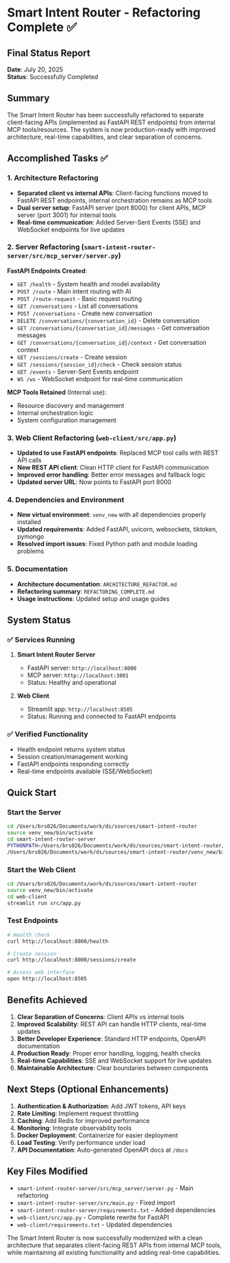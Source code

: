 # Smart Intent Router - Refactoring Complete ✅

## Final Status Report

**Date**: July 20, 2025  
**Status**: Successfully Completed  

## Summary

The Smart Intent Router has been successfully refactored to separate client-facing APIs (implemented as FastAPI REST endpoints) from internal MCP tools/resources. The system is now production-ready with improved architecture, real-time capabilities, and clear separation of concerns.

## Accomplished Tasks ✅

### 1. Architecture Refactoring
- **Separated client vs internal APIs**: Client-facing functions moved to FastAPI REST endpoints, internal orchestration remains as MCP tools
- **Dual server setup**: FastAPI server (port 8000) for client APIs, MCP server (port 3001) for internal tools
- **Real-time communication**: Added Server-Sent Events (SSE) and WebSocket endpoints for live updates

### 2. Server Refactoring (`smart-intent-router-server/src/mcp_server/server.py`)
**FastAPI Endpoints Created**:
- `GET /health` - System health and model availability
- `POST /route` - Main intent routing with AI
- `POST /route-request` - Basic request routing
- `GET /conversations` - List all conversations
- `POST /conversations` - Create new conversation
- `DELETE /conversations/{conversation_id}` - Delete conversation
- `GET /conversations/{conversation_id}/messages` - Get conversation messages
- `GET /conversations/{conversation_id}/context` - Get conversation context
- `GET /sessions/create` - Create session
- `GET /sessions/{session_id}/check` - Check session status
- `GET /events` - Server-Sent Events endpoint
- `WS /ws` - WebSocket endpoint for real-time communication

**MCP Tools Retained** (Internal use):
- Resource discovery and management
- Internal orchestration logic
- System configuration management

### 3. Web Client Refactoring (`web-client/src/app.py`)
- **Updated to use FastAPI endpoints**: Replaced MCP tool calls with REST API calls
- **New REST API client**: Clean HTTP client for FastAPI communication
- **Improved error handling**: Better error messages and fallback logic
- **Updated server URL**: Now points to FastAPI port 8000

### 4. Dependencies and Environment
- **New virtual environment**: `venv_new` with all dependencies properly installed
- **Updated requirements**: Added FastAPI, uvicorn, websockets, tiktoken, pymongo
- **Resolved import issues**: Fixed Python path and module loading problems

### 5. Documentation
- **Architecture documentation**: `ARCHITECTURE_REFACTOR.md`
- **Refactoring summary**: `REFACTORING_COMPLETE.md`
- **Usage instructions**: Updated setup and usage guides

## System Status

### ✅ Services Running
1. **Smart Intent Router Server**
   - FastAPI server: `http://localhost:8000`
   - MCP server: `http://localhost:3001`
   - Status: Healthy and operational

2. **Web Client**
   - Streamlit app: `http://localhost:8505`
   - Status: Running and connected to FastAPI endpoints

### ✅ Verified Functionality
- Health endpoint returns system status
- Session creation/management working
- FastAPI endpoints responding correctly
- Real-time endpoints available (SSE/WebSocket)

## Quick Start

### Start the Server
```bash
cd /Users/brs026/Documents/work/ds/sources/smart-intent-router
source venv_new/bin/activate
cd smart-intent-router-server
PYTHONPATH=/Users/brs026/Documents/work/ds/sources/smart-intent-router/smart-intent-router-server/src \
/Users/brs026/Documents/work/ds/sources/smart-intent-router/venv_new/bin/python src/main.py
```

### Start the Web Client
```bash
cd /Users/brs026/Documents/work/ds/sources/smart-intent-router
source venv_new/bin/activate
cd web-client
streamlit run src/app.py
```

### Test Endpoints
```bash
# Health check
curl http://localhost:8000/health

# Create session
curl http://localhost:8000/sessions/create

# Access web interface
open http://localhost:8505
```

## Benefits Achieved

1. **Clear Separation of Concerns**: Client APIs vs internal tools
2. **Improved Scalability**: REST API can handle HTTP clients, real-time updates
3. **Better Developer Experience**: Standard HTTP endpoints, OpenAPI documentation
4. **Production Ready**: Proper error handling, logging, health checks
5. **Real-time Capabilities**: SSE and WebSocket support for live updates
6. **Maintainable Architecture**: Clear boundaries between components

## Next Steps (Optional Enhancements)

1. **Authentication & Authorization**: Add JWT tokens, API keys
2. **Rate Limiting**: Implement request throttling
3. **Caching**: Add Redis for improved performance
4. **Monitoring**: Integrate observability tools
5. **Docker Deployment**: Containerize for easier deployment
6. **Load Testing**: Verify performance under load
7. **API Documentation**: Auto-generated OpenAPI docs at `/docs`

## Key Files Modified

- `smart-intent-router-server/src/mcp_server/server.py` - Main refactoring
- `smart-intent-router-server/src/main.py` - Fixed import
- `smart-intent-router-server/requirements.txt` - Added dependencies
- `web-client/src/app.py` - Complete rewrite for FastAPI
- `web-client/requirements.txt` - Updated dependencies

The Smart Intent Router is now successfully modernized with a clean architecture that separates client-facing REST APIs from internal MCP tools, while maintaining all existing functionality and adding real-time capabilities.
